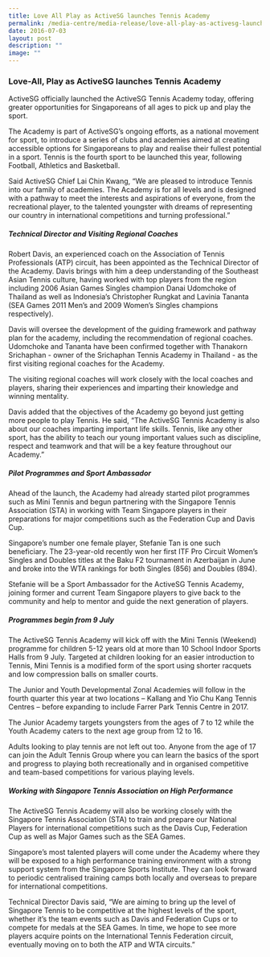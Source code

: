 ```yaml
---
title: Love All Play as ActiveSG launches Tennis Academy
permalink: /media-centre/media-release/love-all-play-as-activesg-launches-tennis-academy/
date: 2016-07-03
layout: post
description: ""
image: ""
---
```

### **Love-All, Play as ActiveSG launches Tennis Academy**
ActiveSG officially launched the ActiveSG Tennis Academy today, offering greater opportunities for Singaporeans of all ages to pick up and play the sport.  
  
The Academy is part of ActiveSG’s ongoing efforts, as a national movement for sport, to introduce a series of clubs and academies aimed at creating accessible options for Singaporeans to play and realise their fullest potential in a sport. Tennis is the fourth sport to be launched this year, following Football, Athletics and Basketball.  

Said ActiveSG Chief Lai Chin Kwang, “We are pleased to introduce Tennis into our family of academies. The Academy is for all levels and is designed with a pathway to meet the interests and aspirations of everyone, from the recreational player, to the talented youngster with dreams of representing our country in international competitions and turning professional.”

  
##### **Technical Director and Visiting Regional Coaches**  
  
Robert Davis, an experienced coach on the Association of Tennis Professionals (ATP) circuit, has been appointed as the Technical Director of the Academy. Davis brings with him a deep understanding of the Southeast Asian Tennis culture, having worked with top players from the region including 2006 Asian Games Singles champion Danai Udomchoke of Thailand as well as Indonesia’s Christopher Rungkat and Lavinia Tananta (SEA Games 2011 Men’s and 2009 Women’s Singles champions respectively).
  
Davis will oversee the development of the guiding framework and pathway plan for the academy, including the recommendation of regional coaches. Udomchoke and Tananta have been confirmed together with Thanakorn Srichaphan - owner of the Srichaphan Tennis Academy in Thailand - as the first visiting regional coaches for the Academy.  
  
The visiting regional coaches will work closely with the local coaches and players, sharing their experiences and imparting their knowledge and winning mentality.  
  
Davis added that the objectives of the Academy go beyond just getting more people to play Tennis. He said, “The ActiveSG Tennis Academy is also about our coaches imparting important life skills. Tennis, like any other sport, has the ability to teach our young important values such as discipline, respect and teamwork and that will be a key feature throughout our Academy.”  
  
##### **Pilot Programmes and Sport Ambassador**  
  
Ahead of the launch, the Academy had already started pilot programmes such as Mini Tennis and begun partnering with the Singapore Tennis Association (STA) in working with Team Singapore players in their preparations for major competitions such as the Federation Cup and Davis Cup.  
  
Singapore’s number one female player, Stefanie Tan is one such beneficiary. The 23-year-old recently won her first ITF Pro Circuit Women’s Singles and Doubles titles at the Baku F2 tournament in Azerbaijan in June and broke into the WTA rankings for both Singles (856) and Doubles (894).  
  
Stefanie will be a Sport Ambassador for the ActiveSG Tennis Academy, joining former and current Team Singapore players to give back to the community and help to mentor and guide the next generation of players.  
  
##### **Programmes begin from 9 July**  
  
The ActiveSG Tennis Academy will kick off with the Mini Tennis (Weekend) programme for children 5-12 years old at more than 10 School Indoor Sports Halls from 9 July. Targeted at children looking for an easier introduction to Tennis, Mini Tennis is a modified form of the sport using shorter racquets and low compression balls on smaller courts.  
  
The Junior and Youth Developmental Zonal Academies will follow in the fourth quarter this year at two locations – Kallang and Yio Chu Kang Tennis Centres – before expanding to include Farrer Park Tennis Centre in 2017.  
  
The Junior Academy targets youngsters from the ages of 7 to 12 while the Youth Academy caters to the next age group from 12 to 16.  
  
Adults looking to play tennis are not left out too. Anyone from the age of 17 can join the Adult Tennis Group where you can learn the basics of the sport and progress to playing both recreationally and in organised competitive and team-based competitions for various playing levels.  
  
##### **Working with Singapore Tennis Association on High Performance**  
  
The ActiveSG Tennis Academy will also be working closely with the Singapore Tennis Association (STA) to train and prepare our National Players for international competitions such as the Davis Cup, Federation Cup as well as Major Games such as the SEA Games.  
  
Singapore’s most talented players will come under the Academy where they will be exposed to a high performance training environment with a strong support system from the Singapore Sports Institute. They can look forward to periodic centralised training camps both locally and overseas to prepare for international competitions.  
  
Technical Director Davis said, “We are aiming to bring up the level of Singapore Tennis to be competitive at the highest levels of the sport, whether it’s the team events such as Davis and Federation Cups or to compete for medals at the SEA Games. In time, we hope to see more players acquire points on the International Tennis Federation circuit, eventually moving on to both the ATP and WTA circuits.”